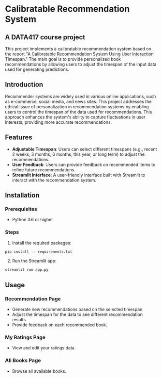 # Calibratable Recommendation System
## A DATA417 course project  
This project implements a calibratable recommendation system based on the report "A Calibratable Recommendation System Using User Interaction Timespan." The main goal is to provide personalized book recommendations by allowing users to adjust the timespan of the input data used for generating predictions.

## Introduction

Recommender systems are widely used in various online applications, such as e-commerce, social media, and news sites. This project addresses the ethical issue of personalization in recommendation systems by enabling users to control the timespan of the data used for recommendations. This approach enhances the system's ability to capture fluctuations in user interests, providing more accurate recommendations.

## Features

- **Adjustable Timespan**: Users can select different timespans (e.g., recent 2 weeks, 3 months, 6 months, this year, or long term) to adjust the recommendations.
- **User Feedback**: Users can provide feedback on recommended items to refine future recommendations.
- **Streamlit Interface**: A user-friendly interface built with Streamlit to interact with the recommendation system.

## Installation

### Prerequisites

- Python 3.6 or higher

### Steps

1. Install the required packages:
```bash
pip install -r requirements.txt
```
2. Run the Streamlit app:
```bash
streamlit run app.py
```

## Usage

### Recommendation Page
- Generate new recommendations based on the selected timespan.
- Adjust the timespan for the data to see different recommendation results.
- Provide feedback on each recommended book.

### My Ratings Page
- View and edit your ratings data.

### All Books Page
- Browse all available books.


